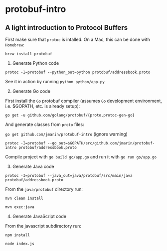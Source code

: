 # protobuf-intro

## A light introduction to Protocol Buffers

First make sure that `protoc` is intalled. On a Mac, this can be done with `Homebrew`:

`brew install protobuf`

1. Generate Python code

`protoc -I=protobuf --python_out=python protobuf/addressbook.proto`

See it in action by running `python python/app.py`

2. Generate Go code

First install the `Go` protobuf compiler (assumes `Go` development environment, i.e. $GOPATH, etc. is already setup):

`go get -u github.com/golang/protobuf/{proto,protoc-gen-go}`

And generate classes from `proto` files:

`go get github.com/jmarin/protobuf-intro` (ignore warning)

`protoc -I=protobuf --go_out=$GOPATH/src/github.com/jmarin/protobuf-intro protobuf/addressbook.proto`

Compile project with `go build go/app.go` and run it with `go run go/app.go`

3. Generate Java code

`protoc -I=protobuf --java_out=java/protobuf/src/main/java protobuf/addressbook.proto`

From the `java/protobuf` directory run:

`mvn clean install`

`mvn exec:java`

4. Generate JavaScript code

From the javascript subdirectory run:

`npm install`

`node index.js`
